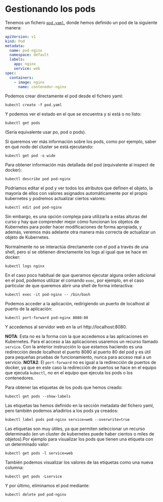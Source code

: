 # Gestionando los pods

Tenemos un fichero [`pod.yaml`](files/pod.yaml), donde hemos definido
un pod de la siguiente manera:

```yaml
apiVersion: v1
kind: Pod
metadata:
  name: pod-nginx
  namespace: default
  labels:
    app: nginx
    service: web
spec:
  containers:
    - image: nginx
      name: contenedor-nginx
```

Podemos crear directamente el pod desde el fichero yaml:

    kubectl create -f pod.yaml

Y podemos ver el estado en el que se encuentra y si está o no listo:

    kubectl get pods

(Sería equivalente usar po, pod o pods).

Si queremos ver más información sobre los pods, como por ejemplo,
saber en qué nodo del cluster se está ejecutando:

    kubectl get pod -o wide

Para obtener información más detallada del pod (equivalente al inspect
de docker):

    kubectl describe pod pod-nginx

Podríamos editar el pod y ver todos los atributos que definen el
objeto, la mayoría de ellos con valores asignados automáticamente por
el propio kubernetes y podremos actualizar ciertos valores:

    kubectl edit pod pod-nginx

Sin embargo, es una opción compleja para utilizarla a estas alturas
del curso y hay que comprender mejor cómo funcionan los objetos de
Kubernetes para poder hacer modificaciones de forma apropiada, y además,
veremos más adelante otra manera más correcta de actualizar un objeto
de Kubernetes.

Normalmente no se interactúa directamente con el pod a través de una
shell, pero sí se obtienen directamente los logs al igual que se hace
en docker:

    kubectl logs nginx

En el caso poco habitual de que queramos ejecutar alguna orden
adicional en el pod, podemos utilizar el comando `exec`, por ejemplo,
en el caso particular de que queremos abrir una shell de forma
interactiva:

    kubectl exec -it pod-nginx -- /bin/bash

Podemos acceder a la aplicación, redirigiendo un puerto de localhost
al puerto de la aplicación:

    kubectl port-forward pod-nginx 8080:80

Y accedemos al servidor web en la url http://localhost:8080.

**NOTA**: Esta no es la forma con la que accedemos a las aplicaciones en Kubernetes. Para el acceso a las aplicaciones usaremos un recurso llamado `service`. Con la anterior instrucción lo que estamos haciendo es una redirección desde localhost el puerto 8080 al puerto 80 del pod y es útil para pequeñas pruebas de funcionamiento, nunca para acceso real a un servicio.
**NOTA2**: El `port-forward` no es igual a la redirección de puertos
de docker, ya que en este caso la redirección de puertos se hace en el
equipo que ejecuta `kubectl`, no en el equipo que ejecuta los pods o
los contenedores.

Para obtener las etiquetas de los pods que hemos creado:

    kubectl get pods --show-labels

Las etiquetas las hemos definido en la sección metadata del fichero
yaml, pero también podemos añadirlos a los pods ya creados:

    kubectl label pods pod-nginx service=web --overwrite=true

Las etiquetas son muy útiles, ya que permiten seleccionar un recurso determinado (en un cluster de kubernetes puede haber cientos o miles de objetos).Por ejemplo para visualizar los pods que tienen una etiqueta con un determinado valor:

    kubectl get pods -l service=web

También podemos visualizar los valores de las etiquetas como una nueva
columna:

    kubectl get pods -Lservice

Y por último, eliminamos el pod mediante:

    kubectl delete pod pod-nginx
